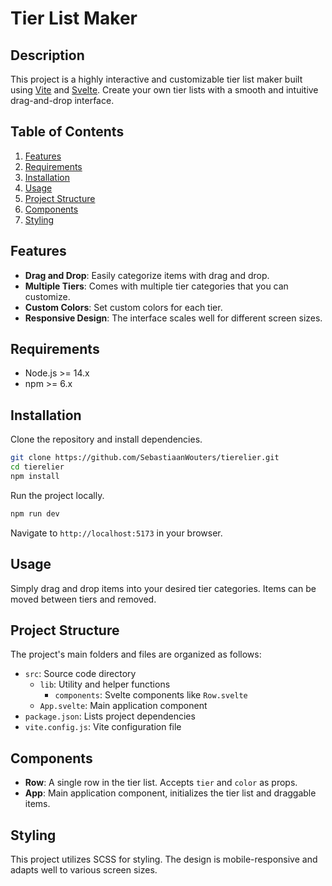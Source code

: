 # Tier List Maker

## Description

This project is a highly interactive and customizable tier list maker built using [Vite](https://vitejs.dev/) and [Svelte](https://svelte.dev/). Create your own tier lists with a smooth and intuitive drag-and-drop interface.

## Table of Contents

1. [Features](#features)
2. [Requirements](#requirements)
3. [Installation](#installation)
4. [Usage](#usage)
5. [Project Structure](#project-structure)
6. [Components](#components)
7. [Styling](#styling)

## Features

- **Drag and Drop**: Easily categorize items with drag and drop.
- **Multiple Tiers**: Comes with multiple tier categories that you can customize.
- **Custom Colors**: Set custom colors for each tier.
- **Responsive Design**: The interface scales well for different screen sizes.

## Requirements

- Node.js >= 14.x
- npm >= 6.x

## Installation

Clone the repository and install dependencies.

```bash
git clone https://github.com/SebastiaanWouters/tierelier.git
cd tierelier
npm install
```

Run the project locally.

```bash
npm run dev
```

Navigate to `http://localhost:5173` in your browser.

## Usage

Simply drag and drop items into your desired tier categories. Items can be moved between tiers and removed.

## Project Structure

The project's main folders and files are organized as follows:

- `src`: Source code directory
  - `lib`: Utility and helper functions
    - `components`: Svelte components like `Row.svelte`
  - `App.svelte`: Main application component
- `package.json`: Lists project dependencies
- `vite.config.js`: Vite configuration file

## Components

- **Row**: A single row in the tier list. Accepts `tier` and `color` as props.
- **App**: Main application component, initializes the tier list and draggable items.

## Styling

This project utilizes SCSS for styling. The design is mobile-responsive and adapts well to various screen sizes.